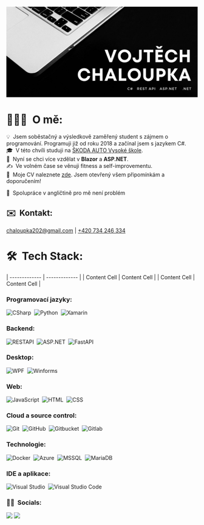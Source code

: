 ![Vojtech_banner](/Assets/hero_img.jpg)

# 👨🏻‍💻 &nbsp;O mě:

💡 &nbsp;Jsem soběstačný a výsledkově zaměřený student s zájmem o programování. Programuji již od roku 2018 a začínal jsem s jazykem C#.\
🎓 &nbsp;V této chvíli studuji na [ŠKODA AUTO Vysoké škole](https://www.savs.cz/).\
🌱 &nbsp;Nyní se chci více vzdělat v <b>Blazor</b> a <b>ASP.NET</b>.\
✍️ &nbsp;Ve volném čase se věnuji fitness a self-improvementu.\
📄 &nbsp;Moje CV naleznete [zde](https://drive.google.com/file/d/1E7-upUgXYmmCu9Q0cGBW5Nspxmv7YNfh/view?usp=sharing). Jsem otevřený všem připomínkám a doporučením!

📘 &nbsp;Spolupráce v angličtině pro mě není problém 

## ✉️ &nbsp;Kontakt:

[chaloupka202@gmail.com](mailto:chaloupka202@gmail.com) | [+420 734 246 334](tel:734246334)

# 🛠 &nbsp;Tech Stack:

| ------------- | ------------- |
| Content Cell  | Content Cell  |
| Content Cell  | Content Cell  |

<!-- ## [start] Programming Languages -->
### Programovací jazyky:

![CSharp](https://img.shields.io/badge/-CSharp-05122A?style=flat&logo=csharp)&nbsp;
![Python](https://img.shields.io/badge/-Python-05122A?style=flat&logo=python)&nbsp;
![Xamarin](https://img.shields.io/badge/-Xamarin-05122A?style=flat&logo=xamarin)&nbsp;
<!-- ## [end] Programming Languages -->

<!-- ## [start] APIs/Libs/Backend -->
### Backend:

![RESTAPI](https://img.shields.io/badge/-REST-05122A?style=flat&logo=.net)&nbsp;
![ASP.NET](https://img.shields.io/badge/-ASP.NET-05122A?style=flat&logo=.net)&nbsp;
![FastAPI](https://img.shields.io/badge/-FastAPI-05122A?style=flat&logo=fastapi)&nbsp;
<!-- ## [end] APIs/Libs/Backend -->

<!-- ## [start] Subsystems -->
### Desktop:

![WPF](https://img.shields.io/badge/-WPF-05122A?style=flat&logo=csharp)&nbsp;
![Winforms](https://img.shields.io/badge/-Winforms-05122A?style=flat&logo=csharp)&nbsp;
<!-- ## [end] Subsystems -->

<!-- ## [start] Web -->
### Web:

![JavaScript](https://img.shields.io/badge/-JavaScript-05122A?style=flat&logo=javascript)&nbsp;
![HTML](https://img.shields.io/badge/-HTML-05122A?style=flat&logo=HTML5)&nbsp;
![CSS](https://img.shields.io/badge/-CSS-05122A?style=flat&logo=CSS3&logoColor=1572B6)&nbsp;

<!-- ## [start] Source and cloud systems -->
### Cloud a source control:

![Git](https://img.shields.io/badge/-Git-05122A?style=flat&logo=git)&nbsp;
![GitHub](https://img.shields.io/badge/-GitHub-05122A?style=flat&logo=github)&nbsp;
![Gitbucket](https://img.shields.io/badge/-Gitbucket-05122A?style=flat&logo=git)&nbsp;
![Gitlab](https://img.shields.io/badge/-Gitlab-05122A?style=flat&logo=gitlab)&nbsp;
<!-- ## [end] Source and cloud systems -->

<!-- ## [start] Technology -->
### Technologie:

![Docker](https://img.shields.io/badge/-Docker-05122A?style=flat&logo=docker)&nbsp;
![Azure](https://img.shields.io/badge/-Azure-05122A?style=flat&logo=microsoft-azure)&nbsp;
![MSSQL](https://img.shields.io/badge/-MSSQL-05122A?style=flat&logo=microsoft-sql-server)&nbsp;
![MariaDB](https://img.shields.io/badge/-MariaDB-05122A?style=flat&logo=mariadb)&nbsp;
<!-- ## [end] Technology -->

<!-- ## App know-how -->
### IDE a aplikace:

![Visual Studio](https://img.shields.io/badge/-Visual%20Studio%20Code-05122A?style=flat&logo=visual-studio&logoColor=007ACC)&nbsp;
![Visual Studio Code](https://img.shields.io/badge/-Visual%20Studio%20Code-05122A?style=flat&logo=visual-studio-code&logoColor=007ACC)&nbsp;
<!-- ## [end] App know-how -->

### 🤝🏻 &nbsp;Socials:

<p align="left">
<a href="https://www.linkedin.com/in/vojtech-chaloupka/"><img src="https://img.shields.io/badge/-Vojtěch Chaloupka-0077B5?style=flat&logo=Linkedin&logoColor=white"/></a>
<a href="https://www.facebook.com/vojta.chaloupka.505/"><img src="https://img.shields.io/badge/-Vojtěch Chaloupka-1877F2?style=flat&logo=Facebook&logoColor=white"/></a>
</p>

<!-- 
Hello there :)
-->
